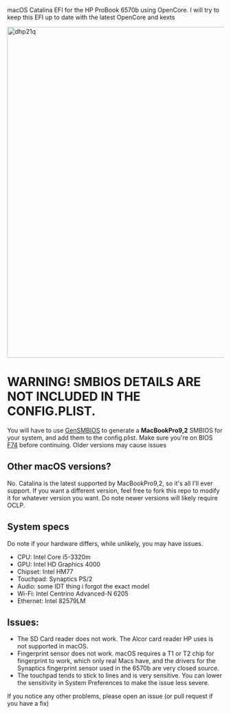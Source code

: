 macOS Catalina EFI for the HP ProBook 6570b using OpenCore. I will try to keep this EFI up to date with the latest OpenCore and kexts

<img width="1366" height="768" alt="dhp21q" src="https://github.com/user-attachments/assets/5994007f-78b3-415d-9c62-3c8fdb4925a5" />


# WARNING! SMBIOS DETAILS ARE NOT INCLUDED IN THE CONFIG.PLIST.
You will have to use [GenSMBIOS](github.com/corpnewt/GenSMBIOS) to generate a **MacBookPro9,2** SMBIOS for your system, and add them to the config.plist.
Make sure you're on BIOS [F74](https://ftp.hp.com/pub/softpaq/sp96001-96500/sp96091.exe) before continuing. Older versions may cause issues

## Other macOS versions?
No. Catalina is the latest supported by MacBookPro9,2, so it's all I'll ever support. If you want a different version, feel free to fork this repo to modify it for whatever version you want. Do note newer versions will likely require OCLP.

## System specs
Do note if your hardware differs, while unlikely, you may have issues.
- CPU: Intel Core i5-3320m
- GPU: Intel HD Graphics 4000
- Chipset: Intel HM77
- Touchpad: Synaptics PS/2
- Audio: some IDT thing i forgot the exact model
- Wi-Fi: Intel Centrino Advanced-N 6205
- Ethernet: Intel 82579LM

## Issues:
- The SD Card reader does not work. The Alcor card reader HP uses is not supported in macOS.
- Fingerprint sensor does not work. macOS requires a T1 or T2 chip for fingerprint to work, which only real Macs have, and the drivers for the Synaptics fingerprint sensor used in the 6570b are very closed source.
- The touchpad tends to stick to lines and is very sensitive. You can lower the sensitivity in System Preferences to make the issue less severe.

If you notice any other problems, please open an issue (or pull request if you have a fix)
